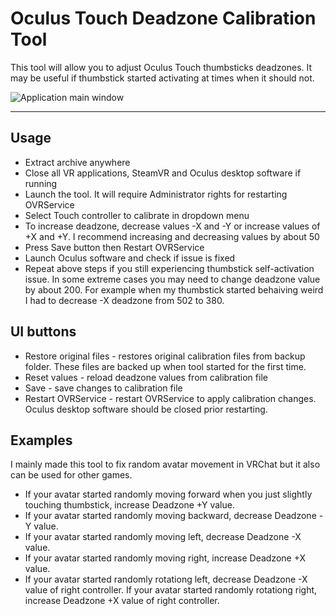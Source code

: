 # Oculus Touch Deadzone Calibration Tool

This tool will allow you to adjust Oculus Touch thumbsticks deadzones. It may be useful if thumbstick started activating at times when it should not.

![Application main window](https://i.imgur.com/iNPT9Xp.png)

---

## Usage

* Extract archive anywhere
* Close all VR applications, SteamVR and Oculus desktop software if running
* Launch the tool. It will require Administrator rights for restarting OVRService
* Select Touch controller to calibrate in dropdown menu
* To increase deadzone, decrease values -X and -Y or increase values of +X and +Y. I recommend increasing and decreasing values by about 50
* Press Save button then Restart OVRService
* Launch Oculus software and check if issue is fixed
* Repeat above steps if you still experiencing thumbstick self-activation issue. In some extreme cases you may need to change deadzone value by about 200. For example when my thumbstick started behaiving weird I had to decrease -X deadzone from 502 to 380.

##  UI buttons

* Restore original files - restores original calibration files from backup folder. These files are backed up when tool started for the first time.
* Reset values - reload deadzone values from calibration file
* Save - save changes to calibration file
* Restart OVRService - restart OVRService to apply calibration changes. Oculus desktop software should be closed prior restarting.

## Examples

I mainly made this tool to fix random avatar movement in VRChat but it also can be used for other games.
* If your avatar started randomly moving forward when you just slightly touching thumbstick, increase Deadzone +Y value.
* If your avatar started randomly moving backward, decrease Deadzone -Y value.
* If your avatar started randomly moving left, decrease Deadzone -X value.
* If your avatar started randomly moving right, increase Deadzone +X value.
* If your avatar started randomly rotationg left, decrease Deadzone -X value of right controller.
If your avatar started randomly rotationg right, increase Deadzone +X value of right controller.
